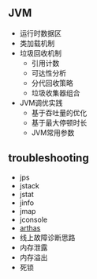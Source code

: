 ## JVM

- 运行时数据区
- 类加载机制
- 垃圾回收机制
  - 引用计数
  - 可达性分析
  - 分代回收策略
  - 垃圾收集器组合
- JVM调优实践
  - 基于吞吐量的优化
  - 基于最大停顿时长
  - JVM常用参数

## troubleshooting

- jps
- jstack
- jstat
- jinfo
- jmap
- jconsole
- [arthas](https://arthas.aliyun.com/doc/)
- 线上故障诊断思路
- 内存泄露
- 内存溢出
- 死锁